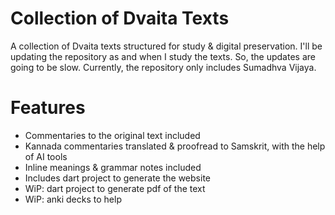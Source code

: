 # Collection of Dvaita Texts
A collection of Dvaita texts structured for study & digital preservation. I'll be updating the repository as and when I study the texts. So, the updates are going to be slow. Currently, the repository only includes Sumadhva Vijaya.

# Features
- Commentaries to the original text included
- Kannada commentaries translated & proofread to Samskrit, with the help of AI tools
- Inline meanings & grammar notes included
- Includes dart project to generate the website
- WiP: dart project to generate pdf of the text
- WiP: anki decks to help
